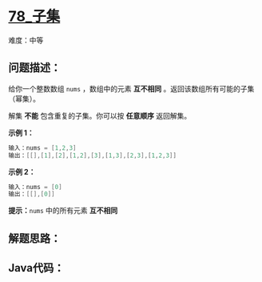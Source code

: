 # [78_子集](https://leetcode.cn/problems/subsets/)

难度：中等

## 问题描述：

给你一个整数数组 `nums` ，数组中的元素 **互不相同** 。返回该数组所有可能的子集（幂集）。

解集 **不能** 包含重复的子集。你可以按 **任意顺序** 返回解集。

**示例 1：**

```java
输入：nums = [1,2,3]
输出：[[],[1],[2],[1,2],[3],[1,3],[2,3],[1,2,3]]
```

**示例 2：**

```java
输入：nums = [0]
输出：[[],[0]]
```

**提示：**`nums` 中的所有元素 **互不相同**

## 解题思路：



## Java代码：
